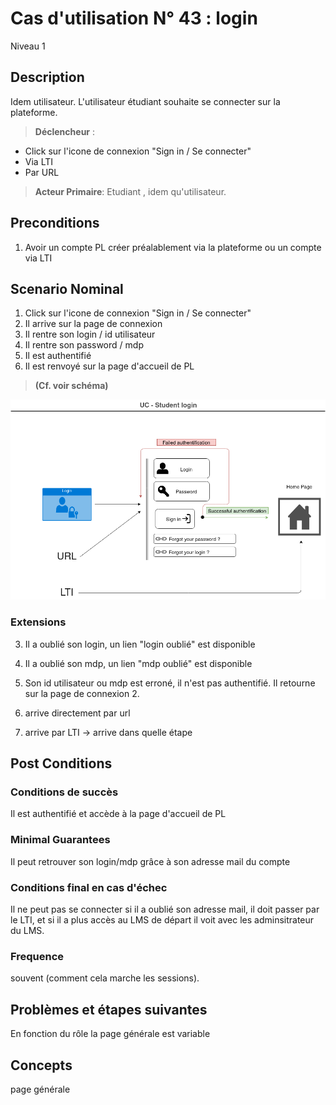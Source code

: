 
# Cas d'utilisation N° 43 :  login

Niveau 1

##	Description

Idem utilisateur. L'utilisateur étudiant souhaite se connecter sur la plateforme.
 
> **Déclencheur** : 
 * Click sur l'icone de connexion "Sign in / Se connecter" 
 * Via LTI
 * Par URL
> **Acteur Primaire**: Etudiant , idem qu'utilisateur.

 
## Preconditions

1. Avoir un compte PL créer préalablement via la plateforme ou un compte via LTI


## Scenario Nominal

1.	Click sur l'icone de connexion "Sign in / Se connecter"  
2. Il arrive sur la page de connexion
3.	Il rentre son login / id utilisateur  
4.	Il rentre son password / mdp  
5. Il est authentifié
6.	Il est renvoyé sur la page d'accueil de PL

> **(Cf. voir schéma)**

![Schema](https://raw.githubusercontent.com/PremierLangage/platon-conception/master/UC/Utilisateur/Images/uc-student-login.png)

###	Extensions
3. Il a oublié son login, un lien "login oublié" est disponible
4. Il a oublié son mdp, un lien "mdp oublié" est disponible
5. Son id utilisateur ou mdp est erroné, il n'est pas authentifié. Il retourne sur la page de connexion 2.

1. arrive directement par url
1. arrive par LTI -> arrive dans quelle étape 


## Post Conditions
### Conditions de succès 
Il est authentifié et accède à la page d'accueil de PL

### Minimal Guarantees
Il peut retrouver son login/mdp grâce à son adresse mail du compte

### Conditions final en cas d'échec
Il ne peut pas se connecter si il a oublié son adresse mail, il doit passer par le LTI, et si il a plus accès au LMS de départ il voit avec les adminsitrateur du LMS.

### Frequence
souvent (comment cela marche les sessions).

##	Problèmes et étapes suivantes  

En fonction du rôle la page générale est variable 

## Concepts 

page générale 


